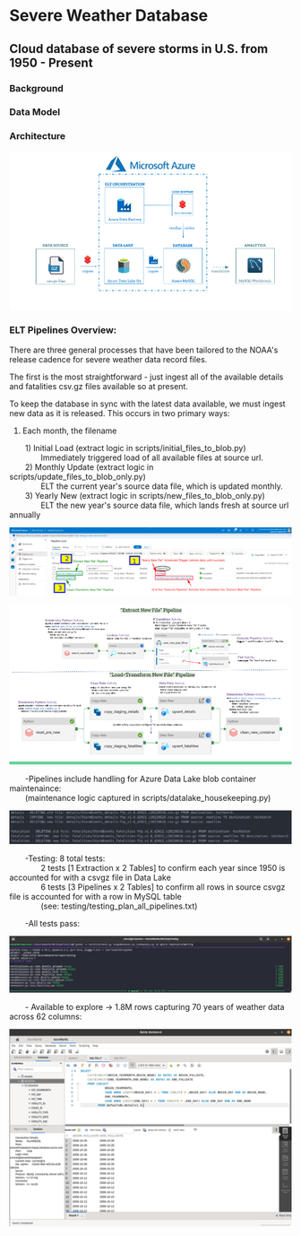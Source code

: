 # Severe Weather Database

## Cloud database of severe storms in U.S. from 1950 - Present

### Background

### Data Model

### Architecture

![alt text](https://github.com/conner-mcnicholas/SevereWeatherDB/blob/main/Final/imgs/architecture_diagram.png?raw=true)<br>

### ELT Pipelines Overview:

There are three general processes that have been tailored to the NOAA's release cadence for severe weather data record files.

The first is the most straightforward - just ingest all of the available details and fatalities csv.gz files available so at present.

To keep the database in sync with the latest data available, we must ingest new data as it is released.  This occurs in two primary ways:

1) Each month, the filename

&emsp;&emsp;1) Initial Load (extract logic in scripts/initial_files_to_blob.py)<br>
&emsp;&emsp;&emsp;&emsp;Immediately triggered load of all available files at source url.<br>
&emsp;&emsp;2) Monthly Update (extract logic in scripts/update_files_to_blob_only.py)<br>
&emsp;&emsp;&emsp;&emsp;ELT the current year's source data file, which is updated monthly.<br>
&emsp;&emsp;3) Yearly New (extract logic in scripts/new_files_to_blob_only.py)<br>
&emsp;&emsp;&emsp;&emsp;ELT the new year's source data file, which lands fresh at source url annually<br>

![alt text](https://github.com/conner-mcnicholas/SevereWeatherDB/blob/main/Final/imgs/annotated_pull_new_w_id.png?raw=true)<br>

![alt text](https://github.com/conner-mcnicholas/SevereWeatherDB/blob/main/Final/imgs/yearly_deepdive.png?raw=true)<br>

&emsp;&emsp;-Pipelines include handling for Azure Data Lake blob container maintenaince:<br>
&emsp;&emsp;(maintenance logic captured in scripts/datalake_housekeeping.py)<br>

![alt text](https://github.com/conner-mcnicholas/SevereWeatherDB/blob/main/Step9/imgs/clean_containers_output.png?raw=true)<br>

&emsp;&emsp;-Testing: 8 total tests:<br>
&emsp;&emsp;&emsp;&emsp;2 tests [1 Extraction x 2 Tables] to confirm each year since 1950 is accounted for with a csvgz file in Data Lake<br>
&emsp;&emsp;&emsp;&emsp;6 tests [3 Pipelines  x 2 Tables] to confirm all rows in source csvgz file is accounted for with a row in MySQL table<br>
&emsp;&emsp;&emsp;&emsp;(see: testing/testing_plan_all_pipelines.txt)<br>

&emsp;&emsp;-All tests pass:<br>

![alt text](https://github.com/conner-mcnicholas/SevereWeatherDB/blob/main/Step9/imgs/pipeline_test_success.png?raw=true)

&emsp;&emsp;- Available to explore -> 1.8M rows capturing 70 years of weather data across 62 columns:<br>

![alt text](https://github.com/conner-mcnicholas/SevereWeatherDB/blob/main/Step8/imgs/mysqlworkbench_detdate.png?raw=true)
